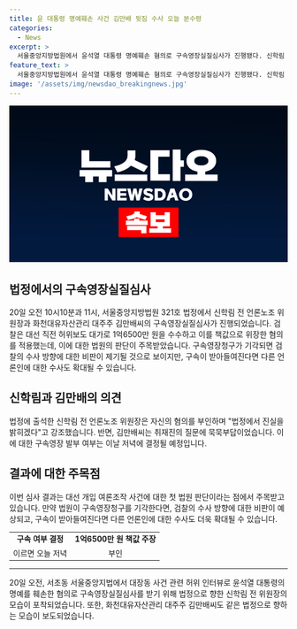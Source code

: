 ```yaml
---
title: 윤 대통령 명예훼손 사건 김만배 뒷짐 수사 오늘 분수령
categories:
  - News
excerpt: >
  서울중앙지방법원에서 윤석열 대통령 명예훼손 혐의로 구속영장실질심사가 진행됐다. 신학림 전 언론노조 위원장은 혐의를 부인하며 법정에서 진실을 밝히겠다고 강조했고, 김만배씨는 묵묵부답이었다. 검찰은 1억6500만 원을 수수하고 책값으로 위장한 혐의를 적용해 구속영장을 청구했다. 법원의 판단은 주목받는데, 구속 여부는 이날 저녁에 결정될 것으로 전망된다.
feature_text: >
  서울중앙지방법원에서 윤석열 대통령 명예훼손 혐의로 구속영장실질심사가 진행됐다. 신학림 전 언론노조 위원장은 혐의를 부인하며 법정에서 진실을 밝히겠다고 강조했고, 김만배씨는 묵묵부답이었다. 검찰은 1억6500만 원을 수수하고 책값으로 위장한 혐의를 적용해 구속영장을 청구했다. 법원의 판단은 주목받는데, 구속 여부는 이날 저녁에 결정될 것으로 전망된다.
image: '/assets/img/newsdao_breakingnews.jpg'
---
```


<p><img src="/assets/img/newsdao_breakingnews.jpg" alt="implanttips 속보" /></p>

<h2 data-ke-size="size26">법정에서의 구속영장실질심사</h2>

<p data-ke-size="size16">20일 오전 10시10분과 11시, 서울중앙지방법원 321호 법정에서 신학림 전 언론노조 위원장과 화천대유자산관리 대주주 김만배씨의 구속영장실질심사가 진행되었습니다. 검찰은 대선 직전 허위보도 대가로 1억6500만 원을 수수하고 이를 책값으로 위장한 혐의를 적용했는데, 이에 대한 법원의 판단이 주목받았습니다. 구속영장청구가 기각되면 검찰의 수사 방향에 대한 비판이 제기될 것으로 보이지만, 구속이 받아들여진다면 다른 언론인에 대한 수사도 확대될 수 있습니다.</p>

<h2 data-ke-size="size26">신학림과 김만배의 의견</h2>

<p data-ke-size="size16">법정에 출석한 신학림 전 언론노조 위원장은 자신의 혐의를 부인하며 "법정에서 진실을 밝히겠다"고 강조했습니다. 반면, 김만배씨는 취재진의 질문에 묵묵부답이었습니다. 이에 대한 구속영장 발부 여부는 이날 저녁에 결정될 예정입니다.</p>

<h2 data-ke-size="size26">결과에 대한 주목점</h2>

<p data-ke-size="size16">이번 심사 결과는 대선 개입 여론조작 사건에 대한 첫 법원 판단이라는 점에서 주목받고 있습니다. 만약 법원이 구속영장청구를 기각한다면, 검찰의 수사 방향에 대한 비판이 예상되고, 구속이 받아들여진다면 다른 언론인에 대한 수사도 더욱 확대될 수 있습니다.</p>

<table>
  <tr>
    <td style="text-align: center; height: 17px;"><b>구속 여부 결정</b></td>
    <td style="text-align: center; height: 17px;"><b>1억6500만 원 책값 주장</b></td>
  </tr>
  <tr>
    <td style="text-align: center; height: 17px;">이르면 오늘 저녁</td>
    <td style="text-align: center; height: 17px;">부인</td>
  </tr>
</table>

<hr>

<p data-ke-size="size16">20일 오전, 서초동 서울중앙지법에서 대장동 사건 관련 허위 인터뷰로 윤석열 대통령의 명예를 훼손한 혐의로 구속영장실질심사를 받기 위해 법정으로 향한 신학림 전 위원장의 모습이 포착되었습니다. 또한, 화천대유자산관리 대주주 김만배씨도 같은 법정으로 향하는 모습이 보도되었습니다.</p>

<p data-ke-size="size16">&nbsp;</p>

